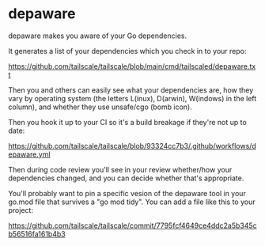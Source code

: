 # depaware
depaware makes you aware of your Go dependencies.

It generates a list of your dependencies which you check in to your repo:

https://github.com/tailscale/tailscale/blob/main/cmd/tailscaled/depaware.txt

Then you and others can easily see what your dependencies are, how
they vary by operating system (the letters L(inux), D(arwin),
W(indows) in the left column), and whether they use unsafe/cgo (bomb
icon).

Then you hook it up to your CI so it's a build breakage if they're not up to date:

https://github.com/tailscale/tailscale/blob/93324cc7b3/.github/workflows/depaware.yml

Then during code review you'll see in your review whether/how your
dependencies changed, and you can decide whether that's appropriate.

You'll probably want to pin a specific vesion of the depaware tool in your go.mod file
that survives a "go mod tidy". You can add a file like this to your project:

https://github.com/tailscale/tailscale/commit/7795fcf4649ce4ddc2a5b345cb56516fa161b4b3
